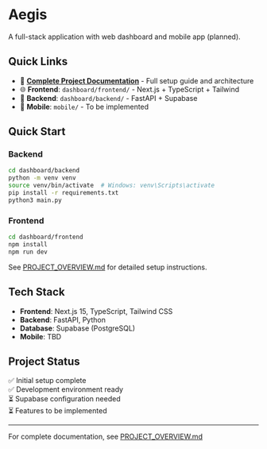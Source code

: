 # Aegis

A full-stack application with web dashboard and mobile app (planned).

## Quick Links

- 📖 **[Complete Project Documentation](PROJECT_OVERVIEW.md)** - Full setup guide and architecture
- 🌐 **Frontend**: `dashboard/frontend/` - Next.js + TypeScript + Tailwind
- 🔧 **Backend**: `dashboard/backend/` - FastAPI + Supabase
- 📱 **Mobile**: `mobile/` - To be implemented

## Quick Start

### Backend
```bash
cd dashboard/backend
python -m venv venv
source venv/bin/activate  # Windows: venv\Scripts\activate
pip install -r requirements.txt
python3 main.py
```

### Frontend
```bash
cd dashboard/frontend
npm install
npm run dev
```

See [PROJECT_OVERVIEW.md](PROJECT_OVERVIEW.md) for detailed setup instructions.

## Tech Stack

- **Frontend**: Next.js 15, TypeScript, Tailwind CSS
- **Backend**: FastAPI, Python
- **Database**: Supabase (PostgreSQL)
- **Mobile**: TBD

## Project Status

✅ Initial setup complete  
✅ Development environment ready  
⏳ Supabase configuration needed  
⏳ Features to be implemented  

---

For complete documentation, see [PROJECT_OVERVIEW.md](PROJECT_OVERVIEW.md)


